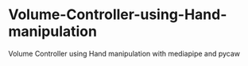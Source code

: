 # Volume-Controller-using-Hand-manipulation
Volume Controller using Hand manipulation with mediapipe and pycaw
